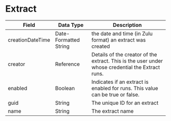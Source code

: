 # Extract

| Field | Data Type | Description |
|  --- |  --- |  --- | 
| creationDateTime | Date\-Formatted String | the date and time \(in Zulu format\) an extract was created |
| creator | Reference | Details of the creator of the extract. This is the user under whose credential the Extract runs. |
| enabled | Boolean | Indicates if an extract is enabled for runs. This value can be true or false. |
| guid | String | The unique ID for an extract |
| name | String | The extract name |

